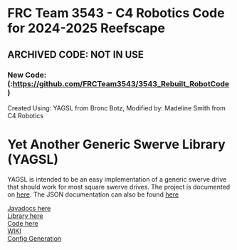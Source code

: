 # FRC Team 3543 - C4 Robotics Code for 2024-2025 Reefscape

## ARCHIVED CODE: NOT IN USE
### New Code: (:https://github.com/FRCTeam3543/3543_Rebuilt_RobotCode)

Created Using: YAGSL from Bronc Botz, Modified by: Madeline Smith from C4 Robotics



# Yet Another Generic Swerve Library (YAGSL)

YAGSL is intended to be an easy implementation of a generic swerve drive that should work for most
square swerve drives. The project is documented
on [here](https://github.com/BroncBotz3481/YAGSL/wiki). The JSON documentation can also be
found [here](docs/START.md)


[Javadocs here](https://broncbotz3481.github.io/YAGSL/)  
[Library here](https://github.com/BroncBotz3481/YAGSL/)  
[Code here](https://github.com/BroncBotz3481/YAGSL/tree/main/swervelib)  
[WIKI](https://github.com/BroncBotz3481/YAGSL/wiki)  
[Config Generation](https://broncbotz3481.github.io/YAGSL-Example/)
